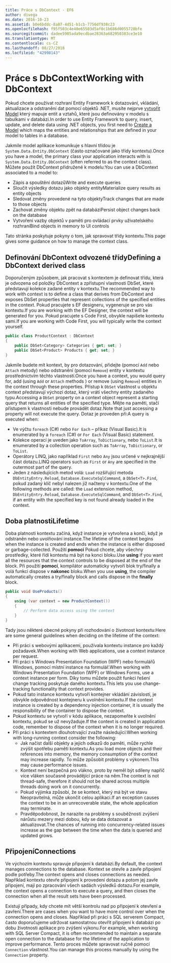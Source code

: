 ```yaml
---
title: Práce s DbContext - EF6
author: divega
ms.date: 2016-10-23
ms.assetid: b0e6bddc-8a87-4d51-b1cb-7756df938c23
ms.openlocfilehash: f95f503c4e40e65503d5af0c1b686d0055728bfe
ms.sourcegitcommit: dadee5905ada9ecdbae28363a682950383ce3e10
ms.translationtype: MT
ms.contentlocale: cs-CZ
ms.lasthandoff: 08/27/2018
ms.locfileid: "42998143"
---
```

# <a name="working-with-dbcontext"></a><span data-ttu-id="a0696-102">Práce s DbContext</span><span class="sxs-lookup"><span data-stu-id="a0696-102">Working with DbContext</span></span>

<span data-ttu-id="a0696-103">Pokud chcete používat rozhraní Entity Framework k dotazování, vkládání, aktualizace a odstranění dat pomocí objektů .NET, musíte nejprve [vytvořit Model](~/ef6/modeling/index.md) který mapuje entit a vztahů, které jsou definovány v modelu s tabulkami v databázi.</span><span class="sxs-lookup"><span data-stu-id="a0696-103">In order to use Entity Framework to query, insert, update, and delete data using .NET objects, you first need to [Create a Model](~/ef6/modeling/index.md) which maps the entities and relationships that are defined in your model to tables in a database.</span></span>

<span data-ttu-id="a0696-104">Jakmile model aplikace komunikuje s hlavní třídou je `System.Data.Entity.DbContext` (často označované jako třídy kontextu).</span><span class="sxs-lookup"><span data-stu-id="a0696-104">Once you have a model, the primary class your application interacts with is `System.Data.Entity.DbContext` (often referred to as the context class).</span></span> <span data-ttu-id="a0696-105">Můžete použít DbContext přidružené k modelu:</span><span class="sxs-lookup"><span data-stu-id="a0696-105">You can use a DbContext associated to a model to:</span></span>
- <span data-ttu-id="a0696-106">Zápis a spouštění dotazů</span><span class="sxs-lookup"><span data-stu-id="a0696-106">Write and execute queries</span></span>   
- <span data-ttu-id="a0696-107">Sloučit výsledky dotazu jako objekty entity</span><span class="sxs-lookup"><span data-stu-id="a0696-107">Materialize query results as entity objects</span></span>
- <span data-ttu-id="a0696-108">Sledovat změny provedené na tyto objekty</span><span class="sxs-lookup"><span data-stu-id="a0696-108">Track changes that are made to those objects</span></span>
- <span data-ttu-id="a0696-109">Zachovat změny objektu zpět na databázi</span><span class="sxs-lookup"><span data-stu-id="a0696-109">Persist object changes back on the database</span></span>
- <span data-ttu-id="a0696-110">Vytvoření vazby objektů v paměti pro ovládací prvky uživatelského rozhraní</span><span class="sxs-lookup"><span data-stu-id="a0696-110">Bind objects in memory to UI controls</span></span>

<span data-ttu-id="a0696-111">Tato stránka poskytuje pokyny o tom, jak spravovat třídy kontextu.</span><span class="sxs-lookup"><span data-stu-id="a0696-111">This page gives some guidance on how to manage the context class.</span></span>  

## <a name="defining-a-dbcontext-derived-class"></a><span data-ttu-id="a0696-112">Definování DbContext odvozené třídy</span><span class="sxs-lookup"><span data-stu-id="a0696-112">Defining a DbContext derived class</span></span>  

<span data-ttu-id="a0696-113">Doporučeným způsobem, jak pracovat s kontextem je definovat třídu, která je odvozena od položky DbContext a zpřístupní vlastnosti DbSet, které představují kolekce zadané entity v kontextu.</span><span class="sxs-lookup"><span data-stu-id="a0696-113">The recommended way to work with context is to define a class that derives from DbContext and exposes DbSet properties that represent collections of the specified entities in the context.</span></span> <span data-ttu-id="a0696-114">Pokud pracujete s EF designeru, vygeneruje se pro vás kontextu.</span><span class="sxs-lookup"><span data-stu-id="a0696-114">If you are working with the EF Designer, the context will be generated for you.</span></span> <span data-ttu-id="a0696-115">Pokud pracujete s Code First, obvykle napíšete kontextu sami.</span><span class="sxs-lookup"><span data-stu-id="a0696-115">If you are working with Code First, you will typically write the context yourself.</span></span>  

``` csharp
public class ProductContext : DbContext
{
    public DbSet<Category> Categories { get; set; }
    public DbSet<Product> Products { get; set; }
}
```  

<span data-ttu-id="a0696-116">Jakmile budete mít kontext, by pro dotazování, přidejte (pomocí `Add` nebo `Attach` metody) nebo odstranění (pomocí `Remove`) entity v kontextu prostřednictvím těchto vlastností.</span><span class="sxs-lookup"><span data-stu-id="a0696-116">Once you have a context, you would query for, add (using `Add` or `Attach` methods ) or remove (using `Remove`) entities in the context through these properties.</span></span> <span data-ttu-id="a0696-117">Přístup k `DbSet` vlastnost u objektu context představují výchozí dotaz, který vrátí všechny entity zadaného typu.</span><span class="sxs-lookup"><span data-stu-id="a0696-117">Accessing a `DbSet` property on a context object represent a starting query that returns all entities of the specified type.</span></span> <span data-ttu-id="a0696-118">Mějte na paměti, stačí přístupem k vlastnosti nebude provádět dotaz.</span><span class="sxs-lookup"><span data-stu-id="a0696-118">Note that just accessing a property will not execute the query.</span></span> <span data-ttu-id="a0696-119">Dotaz je proveden při:</span><span class="sxs-lookup"><span data-stu-id="a0696-119">A query is executed when:</span></span>  

- <span data-ttu-id="a0696-120">Ve výčtu `foreach` (C#) nebo `For Each` – příkaz (Visual Basic).</span><span class="sxs-lookup"><span data-stu-id="a0696-120">It is enumerated by a `foreach` (C#) or `For Each` (Visual Basic) statement.</span></span>  
- <span data-ttu-id="a0696-121">Kolekce operací je uveden jako `ToArray`, `ToDictionary`, nebo `ToList`.</span><span class="sxs-lookup"><span data-stu-id="a0696-121">It is enumerated by a collection operation such as `ToArray`, `ToDictionary`, or `ToList`.</span></span>  
- <span data-ttu-id="a0696-122">Operátory LINQ, jako například `First` nebo `Any` jsou určené v nejkrajnější část dotazu.</span><span class="sxs-lookup"><span data-stu-id="a0696-122">LINQ operators such as `First` or `Any` are specified in the outermost part of the query.</span></span>  
- <span data-ttu-id="a0696-123">Jeden z následujících metod volá: `Load` rozšiřující metoda `DbEntityEntry.Reload`, `Database.ExecuteSqlCommand`, a `DbSet<T>.Find`, pokud zadaný klíč nebyl nalezen již načteny v kontextu.</span><span class="sxs-lookup"><span data-stu-id="a0696-123">One of the following methods are called: the `Load` extension method, `DbEntityEntry.Reload`,  `Database.ExecuteSqlCommand`, and `DbSet<T>.Find`, if an entity with the specified key is not found already loaded in the context.</span></span>  

## <a name="lifetime"></a><span data-ttu-id="a0696-124">Doba platnosti</span><span class="sxs-lookup"><span data-stu-id="a0696-124">Lifetime</span></span>  

<span data-ttu-id="a0696-125">Doba platnosti kontextu začíná, když instance je vytvořena a končí, když je odstraněn nebo uvolňování instance.</span><span class="sxs-lookup"><span data-stu-id="a0696-125">The lifetime of the context begins when the instance is created and ends when the instance is either disposed or garbage-collected.</span></span> <span data-ttu-id="a0696-126">Použití **pomocí** Pokud chcete, aby všechny prostředky, které řídí kontextu má být na konci bloku.</span><span class="sxs-lookup"><span data-stu-id="a0696-126">Use **using** if you want all the resources that the context controls to be disposed at the end of the block.</span></span> <span data-ttu-id="a0696-127">Při použití **pomocí**, kompilátor automaticky vytvoří blok try/finally a volá funkci dispose v **nakonec** bloku.</span><span class="sxs-lookup"><span data-stu-id="a0696-127">When you use **using**, the compiler automatically creates a try/finally block and calls dispose in the **finally** block.</span></span>  

``` csharp
public void UseProducts()
{
    using (var context = new ProductContext())
    {     
        // Perform data access using the context
    }
}
```  

<span data-ttu-id="a0696-128">Tady jsou některé obecné pokyny při rozhodování o životnost kontextu:</span><span class="sxs-lookup"><span data-stu-id="a0696-128">Here are some general guidelines when deciding on the lifetime of the context:</span></span>  

- <span data-ttu-id="a0696-129">Při práci s webovými aplikacemi, používala kontextu instance pro každý požadavek.</span><span class="sxs-lookup"><span data-stu-id="a0696-129">When working with Web applications, use a context instance per request.</span></span>  
- <span data-ttu-id="a0696-130">Při práci s Windows Presentation Foundation (WPF) nebo formulářů Windows, pomocí místní instance na formulář.</span><span class="sxs-lookup"><span data-stu-id="a0696-130">When working with Windows Presentation Foundation (WPF) or Windows Forms, use a context instance per form.</span></span> <span data-ttu-id="a0696-131">Díky tomu můžete použít funkci řešení change tracking poskytuje daného kontextu.</span><span class="sxs-lookup"><span data-stu-id="a0696-131">This lets you use change-tracking functionality that context provides.</span></span>  
- <span data-ttu-id="a0696-132">Pokud tato instance kontextu vytvoří kontejner vkládání závislostí, je obvykle odpovědnost kontejneru k uvolnění kontextu.</span><span class="sxs-lookup"><span data-stu-id="a0696-132">If the context instance is created by a dependency injection container, it is usually the responsibility of the container to dispose the context.</span></span>
- <span data-ttu-id="a0696-133">Pokud kontextu se vytvoří v kódu aplikace, nezapomeňte k uvolnění kontextu, pokud se už nevyžaduje.</span><span class="sxs-lookup"><span data-stu-id="a0696-133">If the context is created in application code, remember to dispose of the context when it is no longer required.</span></span>  
- <span data-ttu-id="a0696-134">Při práci s kontextem dlouhotrvající zvažte následující:</span><span class="sxs-lookup"><span data-stu-id="a0696-134">When working with long-running context consider the following:</span></span>  
    - <span data-ttu-id="a0696-135">Jak načíst další objekty a jejich odkazů do paměti, může rychle zvýšit spotřebu paměti kontextu.</span><span class="sxs-lookup"><span data-stu-id="a0696-135">As you load more objects and their references into memory, the memory consumption of the context may increase rapidly.</span></span> <span data-ttu-id="a0696-136">To může způsobit problémy s výkonem.</span><span class="sxs-lookup"><span data-stu-id="a0696-136">This may cause performance issues.</span></span>  
    - <span data-ttu-id="a0696-137">Kontext není bezpečná pro vlákno, proto by neměl být sdíleny napříč více vláken současně provádějící práce na něm.</span><span class="sxs-lookup"><span data-stu-id="a0696-137">The context is not thread-safe, therefore it should not be shared across multiple threads doing work on it concurrently.</span></span>
    - <span data-ttu-id="a0696-138">Pokud výjimka způsobí, že se kontext, který má být ve stavu Neopravitelná, může ukončit celou aplikaci.</span><span class="sxs-lookup"><span data-stu-id="a0696-138">If an exception causes the context to be in an unrecoverable state, the whole application may terminate.</span></span>  
    - <span data-ttu-id="a0696-139">Pravděpodobnost, že narazíte na problémy s souběžnosti zvýšení nárůstu mezery mezi dobou, kdy se data dotazovat a aktualizovat.</span><span class="sxs-lookup"><span data-stu-id="a0696-139">The chances of running into concurrency-related issues increase as the gap between the time when the data is queried and updated grows.</span></span>  

## <a name="connections"></a><span data-ttu-id="a0696-140">Připojení</span><span class="sxs-lookup"><span data-stu-id="a0696-140">Connections</span></span>  

<span data-ttu-id="a0696-141">Ve výchozím kontextu spravuje připojení k databázi.</span><span class="sxs-lookup"><span data-stu-id="a0696-141">By default, the context manages connections to the database.</span></span> <span data-ttu-id="a0696-142">Kontext se otevře a zavře připojení podle potřeby.</span><span class="sxs-lookup"><span data-stu-id="a0696-142">The context opens and closes connections as needed.</span></span> <span data-ttu-id="a0696-143">Například kontextu otevře připojení k provedení dotazu a potom jej zavře připojení, mají po zpracování všech sadách výsledků dotazu.</span><span class="sxs-lookup"><span data-stu-id="a0696-143">For example, the context opens a connection to execute a query, and then closes the connection when all the result sets have been processed.</span></span>  

<span data-ttu-id="a0696-144">Existují případy, kdy chcete mít větší kontrolu nad po připojení k otevření a zavření.</span><span class="sxs-lookup"><span data-stu-id="a0696-144">There are cases when you want to have more control over when the connection opens and closes.</span></span> <span data-ttu-id="a0696-145">Například při práci s SQL serverem Compact, často doporučujeme udržovat samostatnou otevřít připojení k databázi po dobu životnosti aplikace pro zvýšení výkonu.</span><span class="sxs-lookup"><span data-stu-id="a0696-145">For example, when working with SQL Server Compact, it is often recommended to maintain a separate open connection to the database for the lifetime of the application to improve performance.</span></span> <span data-ttu-id="a0696-146">Tento proces můžete spravovat ručně pomocí `Connection` vlastnost.</span><span class="sxs-lookup"><span data-stu-id="a0696-146">You can manage this process manually by using the `Connection` property.</span></span>  
